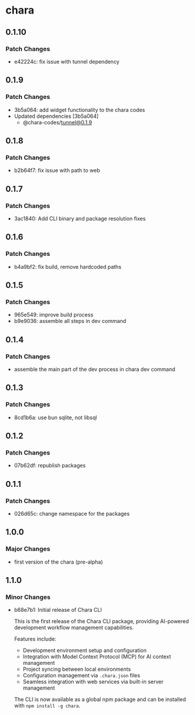 # chara

## 0.1.10

### Patch Changes

- e42224c: fix issue with tunnel dependency

## 0.1.9

### Patch Changes

- 3b5a064: add widget functionality to the chara codes
- Updated dependencies [3b5a064]
  - @chara-codes/tunnel@0.1.9

## 0.1.8

### Patch Changes

- b2b64f7: fix issue with path to web

## 0.1.7

### Patch Changes

- 3ac1840: Add CLI binary and package resolution fixes

## 0.1.6

### Patch Changes

- b4a9bf2: fix build, remove hardcoded paths

## 0.1.5

### Patch Changes

- 965e549: improve build process
- b9e9036: assemble all steps in dev command

## 0.1.4

### Patch Changes

- assemble the main part of the dev process in chara dev command

## 0.1.3

### Patch Changes

- 8cd1b6a: use bun sqlite, not libsql

## 0.1.2

### Patch Changes

- 07b62df: republish packages

## 0.1.1

### Patch Changes

- 026d65c: change namespace for the packages

## 1.0.0

### Major Changes

- first version of the chara (pre-alpha)

## 1.1.0

### Minor Changes

- b68e7b1: Initial release of Chara CLI

  This is the first release of the Chara CLI package, providing AI-powered development workflow management capabilities.

  Features include:

  - Development environment setup and configuration
  - Integration with Model Context Protocol (MCP) for AI context management
  - Project syncing between local environments
  - Configuration management via `.chara.json` files
  - Seamless integration with web services via built-in server management

  The CLI is now available as a global npm package and can be installed with `npm install -g chara`.
